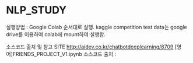 # NLP_STUDY

실행방법 : Google Colab 순서대로 실행. 
          kaggle competition test data는 google drive를 이용하여 colab에 mount하여 실행함.
          
          

소스코드 출처 및 참고 SITE
http://aidev.co.kr/chatbotdeeplearning/8709
[영어]FRIENDS_PROJECT_V1.ipynb 소스코드 출처 : 

